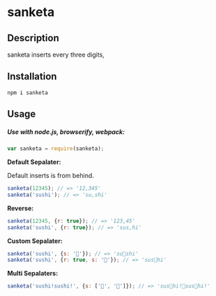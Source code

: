 # sanketa

## Description

sanketa inserts every three digits,

## Installation

```
npm i sanketa
```

## Usage

##### Use with node.js, browserify, webpack:

```js
var sanketa = require(sanketa);
```

**Default Sepalater:**

Default inserts is from behind.

```js
sanketa(12345); // => '12,345'
sanketa('sushi'); // => 'su,shi'
```

**Reverse:**

```js
sanketa(12345, {r: true}); // => '123,45'
sanketa('sushi', {r: true}); // => 'sus,hi'
```

**Custom Sepalater:**
```js
sanketa('sushi', {s: '🍣'}); // => 'su🍣shi'
sanketa('sushi', {r: true, s: '🍣'}); // => 'sus🍣hi'
```

**Multi Sepalaters:**
```js
sanketa('sushi!sushi!', {s: ['🍣', '🍵']}); // => 'sus🍣hi!🍵sus🍣hi!'
```
